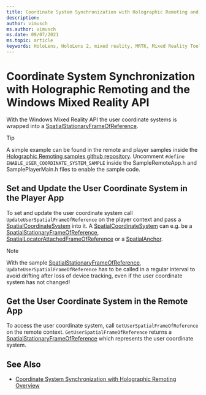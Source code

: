 ```yaml
---
title: Coordinate System Synchronization with Holographic Remoting and the Windows Mixed Reality API
description: 
author: vimusch
ms.author: vimusch
ms.date: 09/07/2021
ms.topic: article
keywords: HoloLens, HoloLens 2, mixed reality, MRTK, Mixed Reality Toolkit, augmented reality, virtual reality, mixed reality headsets, learn, tutorial, getting started, holographic remoting
---
```


# Coordinate System Synchronization with Holographic Remoting and the Windows Mixed Reality API

With the Windows Mixed Reality API the user coordinate systems is wrapped into a [SpatialStationaryFrameOfReference](/uwp/api/windows.perception.spatial.spatialstationaryframeofreference).

>[!TIP]
>A simple example can be found in the remote and player samples inside the [Holographic Remoting samples github repository](https://github.com/microsoft/MixedReality-HolographicRemoting-Samples).
>Uncomment ```#define ENABLE_USER_COORDINATE_SYSTEM_SAMPLE``` inside the SampleRemoteApp.h and SamplePlayerMain.h files to enable the sample code.

## Set and Update the User Coordinate System in the Player App

To set and update the user coordinate system call ```UpdateUserSpatialFrameOfReference``` on the player context and pass a [SpatialCoordinateSystem](/uwp/api/windows.perception.spatial.spatialCoordinateSystem) into it.
A [SpatialCoordinateSystem](/uwp/api/windows.perception.spatial.spatialCoordinateSystem) can e.g. be a [SpatialStationaryFrameOfReference](/uwp/api/windows.perception.spatial.spatialstationaryframeofreference), [SpatialLocatorAttachedFrameOfReference](/uwp/api/windows.perception.spatial.SpatialLocatorAttachedFrameOfReference) or a [SpatialAnchor](/uwp/api/windows.perception.spatial.SpatialAnchor).

>[!NOTE]
>With the sample [SpatialStationaryFrameOfReference](/uwp/api/windows.perception.spatial.spatialstationaryframeofreference), ```UpdateUserSpatialFrameOfReference``` has to be called in a regular interval to avoid drifting after loss of device tracking, even if the user coordinate system has not changed!

## Get the User Coordinate System in the Remote App

To access the user coordinate system, call ```GetUserSpatialFrameOfReference``` on the remote context.
```GetUserSpatialFrameOfReference``` returns a [SpatialStationaryFrameOfReference](/uwp/api/windows.perception.spatial.spatialstationaryframeofreference) which represents the user coordinate system.

## See Also
* [Coordinate System Synchronization with Holographic Remoting Overview](holographic-remoting-coordinate-system-synchronization.md)
